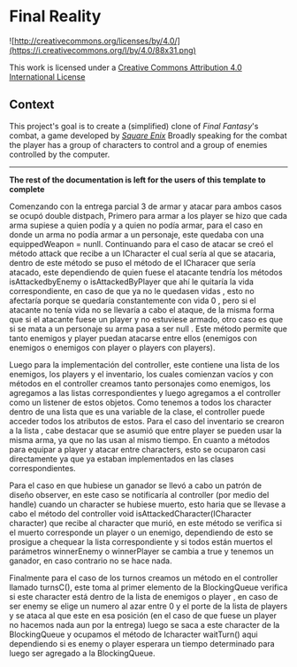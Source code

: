 Final Reality
=============

![http://creativecommons.org/licenses/by/4.0/](https://i.creativecommons.org/l/by/4.0/88x31.png)

This work is licensed under a 
[Creative Commons Attribution 4.0 International License](http://creativecommons.org/licenses/by/4.0/)

Context
-------

This project's goal is to create a (simplified) clone of _Final Fantasy_'s combat, a game developed
by [_Square Enix_](https://www.square-enix.com)
Broadly speaking for the combat the player has a group of characters to control and a group of 
enemies controlled by the computer.

---

**The rest of the documentation is left for the users of this template to complete**

Comenzando con la entrega parcial 3 de armar y atacar para ambos casos se ocupó double distpach, Primero para armar a 
los player se hizo que cada arma supiese a quien podía y a quien no podía armar, para el caso en donde un arma no podía 
armar a un personaje, este quedaba con una equippedWeapon = nunll. Continuando para el caso de atacar se creó el método 
attack que recibe a un ICharacter el cual sería al que se atacaria, dentro de este método se  puso el método de el 
ICharacer que sería atacado, este dependiendo de quien fuese el atacante tendría los métodos isAttackedbyEnemy o 
isAttackedByPlayer que ahí le quitaría la vida correspondiente, en caso de que ya no le quedasen vidas , esto no 
afectaría porque se quedaría constantemente con vida 0 , pero si el atacante no tenía vida no se llevaría a cabo el 
ataque, de la misma forma que si el atacante fuese un player y no estuviese armado, otro caso es que si se mata a un personaje 
su arma pasa a ser null .
Este método permite que tanto 
enemigos y player puedan atacarse entre ellos (enemigos con enemigos o enemigos 
con player o players con players).


Luego para la implementación del controller, este contiene una lista de los enemigos, los players y el inventario, los 
cuales comienzan vacíos y con métodos en el controller creamos tanto personajes como enemigos, los agregamos a las listas
correspondientes y luego agregamos a el controller como un listener de estos objetos. Como tenemos a todos los character
dentro de una lista que es una variable de la clase, el controller puede acceder todos los atributos de estos. Para el 
caso del inventario se crearon a la lista , cabe destacar que se asumió que entre player se pueden usar la misma arma, 
ya que no las usan al mismo tiempo. 
En cuanto a métodos para equipar a player  y atacar entre characters, esto se ocuparon casi directamente ya que ya estaban implementados 
en las clases correspondientes.

Para el caso en que hubiese un ganador se llevó a cabo un patrón de diseño observer, en este caso se notificaría al controller 
(por medio del handle) cuando un character se hubiese muerto, esto haria que se llevase a cabo el método del controller 
void isAttackedCharacter(ICharacter character) que recibe al character que murió, en este método se verifica si el muerto corresponde 
un player o un enemigo, dependiendo de esto se prosigue a chequear la lista correspondiente y si todos están muertos el parámetros 
winnerEnemy o winnerPlayer se cambia a true y tenemos un ganador, en caso contrario no se hace nada.

Finalmente para el caso de los turnos  creamos un método en el controller llamado turnsC(), este toma al primer elemento de
la BlockingQueue verifica si este character está dentro de la lista de enemigos o player , en caso de ser enemy se elige un numero al azar 
entre 0 y el porte de la lista de players y se ataca al que este en esa posición (en el caso de que fuese un player no hacemos nada aun por la entrega)
luego se saca a este character de la BlockingQueue y ocupamos el método de Icharacter waitTurn() aqui dependiendo si es enemy o player 
esperara un tiempo determinado para luego ser agregado a la BlockingQueue.

